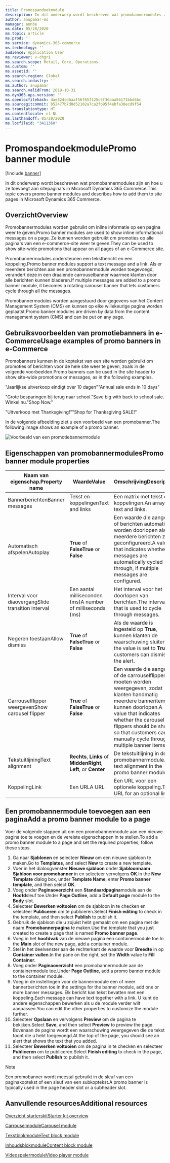 ```yaml
---
title: Promospandoekmodule
description: In dit onderwerp wordt beschreven wat promobannermodules zijn en hoe u ze toevoegt aan sitepagina's in Microsoft Dynamics 365 Commerce.
author: anupamar-ms
manager: annbe
ms.date: 05/28/2020
ms.topic: article
ms.prod: ''
ms.service: dynamics-365-commerce
ms.technology: ''
audience: Application User
ms.reviewer: v-chgri
ms.search.scope: Retail, Core, Operations
ms.custom: ''
ms.assetid: ''
ms.search.region: Global
ms.search.industry: ''
ms.author: anupamar
ms.search.validFrom: 2019-10-31
ms.dyn365.ops.version: ''
ms.openlocfilehash: dae824cdbaaf56f85f125c5f36aaa56171bbd6bc
ms.sourcegitcommit: b52477b7d0d52102a7ca2fb95f4ebfa30ecd9f54
ms.translationtype: HT
ms.contentlocale: nl-NL
ms.lasthandoff: 05/29/2020
ms.locfileid: "3411360"
---
```

# <a name="promo-banner-module"></a><span data-ttu-id="2ca16-103">Promospandoekmodule</span><span class="sxs-lookup"><span data-stu-id="2ca16-103">Promo banner module</span></span>

[!include [banner](includes/banner.md)]

<span data-ttu-id="2ca16-104">In dit onderwerp wordt beschreven wat promobannermodules zijn en hoe u ze toevoegt aan sitepagina's in Microsoft Dynamics 365 Commerce.</span><span class="sxs-lookup"><span data-stu-id="2ca16-104">This topic covers promo banner modules and describes how to add them to site pages in Microsoft Dynamics 365 Commerce.</span></span>

## <a name="overview"></a><span data-ttu-id="2ca16-105">Overzicht</span><span class="sxs-lookup"><span data-stu-id="2ca16-105">Overview</span></span>

<span data-ttu-id="2ca16-106">Promobannermodules worden gebruikt om inline informatie op een pagina weer te geven.</span><span class="sxs-lookup"><span data-stu-id="2ca16-106">Promo banner modules are used to show inline informational messages on a page.</span></span> <span data-ttu-id="2ca16-107">Ze kunnen worden gebruikt om promoties op alle pagina's van een e-commerce-site weer te geven.</span><span class="sxs-lookup"><span data-stu-id="2ca16-107">They can be used to show site-wide promotions that appear on all pages of an e-Commerce site.</span></span> 

<span data-ttu-id="2ca16-108">Promobannermodules ondersteunen een tekstbericht en een koppeling.</span><span class="sxs-lookup"><span data-stu-id="2ca16-108">Promo banner modules support a text message and a link.</span></span> <span data-ttu-id="2ca16-109">Als er meerdere berichten aan een promobannermodule worden toegevoegd, verandert deze in een draaiende carrouselbanner waarmee klanten door alle berichten kunnen bladeren.</span><span class="sxs-lookup"><span data-stu-id="2ca16-109">If multiple messages are added to a promo banner module, it becomes a rotating carousel banner that lets customers cycle through all the messages.</span></span> 

<span data-ttu-id="2ca16-110">Promobannermodules worden aangestuurd door gegevens van het Content Management System (CMS) en kunnen op elke willekeurige pagina worden geplaatst.</span><span class="sxs-lookup"><span data-stu-id="2ca16-110">Promo banner modules are driven by data from the content management system (CMS) and can be put on any page.</span></span>

## <a name="usage-examples-of-promo-banners-in-e-commerce"></a><span data-ttu-id="2ca16-111">Gebruiksvoorbeelden van promotiebanners in e-Commerce</span><span class="sxs-lookup"><span data-stu-id="2ca16-111">Usage examples of promo banners in e-Commerce</span></span>

<span data-ttu-id="2ca16-112">Promobanners kunnen in de koptekst van een site worden gebruikt om promoties of berichten voor de hele site weer te geven, zoals in de volgende voorbeelden.</span><span class="sxs-lookup"><span data-stu-id="2ca16-112">Promo banners can be used in the site header to show site-wide promotions or messages, as in the following examples.</span></span>

<span data-ttu-id="2ca16-113">"Jaarlijkse uitverkoop eindigt over 10 dagen"</span><span class="sxs-lookup"><span data-stu-id="2ca16-113">"Annual sale ends in 10 days"</span></span>

<span data-ttu-id="2ca16-114">"Grote besparingen bij terug naar school.</span><span class="sxs-lookup"><span data-stu-id="2ca16-114">"Save big with back to school sale.</span></span> <span data-ttu-id="2ca16-115">Winkel nu."</span><span class="sxs-lookup"><span data-stu-id="2ca16-115">Shop Now."</span></span>

<span data-ttu-id="2ca16-116">"Uitverkoop met Thanksgiving!"</span><span class="sxs-lookup"><span data-stu-id="2ca16-116">"Shop for Thanksgiving SALE!"</span></span> 

<span data-ttu-id="2ca16-117">In de volgende afbeelding ziet u een voorbeeld van een promobanner.</span><span class="sxs-lookup"><span data-stu-id="2ca16-117">The following image shows an example of a promo banner.</span></span>

![Voorbeeld van een promotiebannermodule](./media/ecommerce-Promobanner.PNG)

## <a name="promo-banner-module-properties"></a><span data-ttu-id="2ca16-119">Eigenschappen van promobannermodules</span><span class="sxs-lookup"><span data-stu-id="2ca16-119">Promo banner module properties</span></span>

| <span data-ttu-id="2ca16-120">Naam van eigenschap.</span><span class="sxs-lookup"><span data-stu-id="2ca16-120">Property name</span></span>             | <span data-ttu-id="2ca16-121">Waarde</span><span class="sxs-lookup"><span data-stu-id="2ca16-121">Value</span></span>                              | <span data-ttu-id="2ca16-122">Omschrijving</span><span class="sxs-lookup"><span data-stu-id="2ca16-122">Description</span></span> |
|---------------------------|------------------------------------|-------------|
| <span data-ttu-id="2ca16-123">Bannerberichten</span><span class="sxs-lookup"><span data-stu-id="2ca16-123">Banner messages</span></span>           | <span data-ttu-id="2ca16-124">Tekst en koppelingen</span><span class="sxs-lookup"><span data-stu-id="2ca16-124">Text and links</span></span>                     | <span data-ttu-id="2ca16-125">Een matrix met tekst en koppelingen.</span><span class="sxs-lookup"><span data-stu-id="2ca16-125">An array of text and links.</span></span> |
| <span data-ttu-id="2ca16-126">Automatisch afspelen</span><span class="sxs-lookup"><span data-stu-id="2ca16-126">Autoplay</span></span>                  | <span data-ttu-id="2ca16-127">**True** of **False**</span><span class="sxs-lookup"><span data-stu-id="2ca16-127">**True** or **False**</span></span>              | <span data-ttu-id="2ca16-128">Een waarde die aangeeft of berichten automatisch worden doorlopen als er meerdere berichten zijn geconfigureerd.</span><span class="sxs-lookup"><span data-stu-id="2ca16-128">A value that indicates whether messages are automatically cycled through, if multiple messages are configured.</span></span> |
| <span data-ttu-id="2ca16-129">Interval voor diaovergang</span><span class="sxs-lookup"><span data-stu-id="2ca16-129">Slide transition interval</span></span> | <span data-ttu-id="2ca16-130">Een aantal milliseconden (ms)</span><span class="sxs-lookup"><span data-stu-id="2ca16-130">A number of milliseconds (ms)</span></span>      | <span data-ttu-id="2ca16-131">Het interval voor het doorlopen van berichten.</span><span class="sxs-lookup"><span data-stu-id="2ca16-131">The interval that is used to cycle through messages.</span></span> |
| <span data-ttu-id="2ca16-132">Negeren toestaan</span><span class="sxs-lookup"><span data-stu-id="2ca16-132">Allow dismiss</span></span>             | <span data-ttu-id="2ca16-133">**True** of **False**</span><span class="sxs-lookup"><span data-stu-id="2ca16-133">**True** or **False**</span></span>              | <span data-ttu-id="2ca16-134">Als de waarde is ingesteld op **True**, kunnen klanten de waarschuwing sluiten.</span><span class="sxs-lookup"><span data-stu-id="2ca16-134">If the value is set to **True**, customers can dismiss the alert.</span></span> |
| <span data-ttu-id="2ca16-135">Carrouselflipper weergeven</span><span class="sxs-lookup"><span data-stu-id="2ca16-135">Show carousel flipper</span></span>     | <span data-ttu-id="2ca16-136">**True** of **False**</span><span class="sxs-lookup"><span data-stu-id="2ca16-136">**True** or **False**</span></span>              | <span data-ttu-id="2ca16-137">Een waarde die aangeeft of de carrouselflippers moeten worden weergegeven, zodat klanten handmatig meerdere banneritems kunnen doorlopen.</span><span class="sxs-lookup"><span data-stu-id="2ca16-137">A value that indicates whether the carousel flippers should be shown, so that customers can manually cycle through multiple banner items.</span></span> |
| <span data-ttu-id="2ca16-138">Tekstuitlijning</span><span class="sxs-lookup"><span data-stu-id="2ca16-138">Text alignment</span></span>            | <span data-ttu-id="2ca16-139">**Rechts**, **Links** of **Midden**</span><span class="sxs-lookup"><span data-stu-id="2ca16-139">**Right**, **Left**, or **Center**</span></span> | <span data-ttu-id="2ca16-140">De tekstuitlijning in de promobannermodule.</span><span class="sxs-lookup"><span data-stu-id="2ca16-140">The text alignment in the promo banner module.</span></span> |
| <span data-ttu-id="2ca16-141">Koppeling</span><span class="sxs-lookup"><span data-stu-id="2ca16-141">Link</span></span>                      | <span data-ttu-id="2ca16-142">Een URL</span><span class="sxs-lookup"><span data-stu-id="2ca16-142">A URL</span></span>                              | <span data-ttu-id="2ca16-143">Een URL voor een optionele koppeling.</span><span class="sxs-lookup"><span data-stu-id="2ca16-143">The URL for an optional link.</span></span> |

## <a name="add-a-promo-banner-module-to-a-page"></a><span data-ttu-id="2ca16-144">Een promobannermodule toevoegen aan een pagina</span><span class="sxs-lookup"><span data-stu-id="2ca16-144">Add a promo banner module to a page</span></span> 

<span data-ttu-id="2ca16-145">Voer de volgende stappen uit om een promobannermodule aan een nieuwe pagina toe te voegen en de vereiste eigenschappen in te stellen.</span><span class="sxs-lookup"><span data-stu-id="2ca16-145">To add a promo banner module to a page and set the required properties, follow these steps.</span></span>

1. <span data-ttu-id="2ca16-146">Ga naar **Sjablonen** en selecteer **Nieuw** om een nieuwe sjabloon te maken.</span><span class="sxs-lookup"><span data-stu-id="2ca16-146">Go to **Templates**, and select **New** to create a new template.</span></span>
1. <span data-ttu-id="2ca16-147">Voer in het dialoogvenster **Nieuwe sjabloon** onder **Sjabloonnaam** **Sjabloon voor promobanner** in en selecteer vervolgens **OK**.</span><span class="sxs-lookup"><span data-stu-id="2ca16-147">In the **New Template** dialog box, under **Template Name**, enter **Promo banner template**, and then select **OK**.</span></span>
1. <span data-ttu-id="2ca16-148">Voeg onder **Paginaoverzicht** een **Standaardpagina**module aan de **Hoofd**sleuf toe.</span><span class="sxs-lookup"><span data-stu-id="2ca16-148">Under **Page Outline**, add a **Default page** module to the **Body** slot.</span></span> 
1. <span data-ttu-id="2ca16-149">Selecteer **Bewerken voltooien** om de sjabloon in te checken en selecteer **Publiceren** om te publiceren.</span><span class="sxs-lookup"><span data-stu-id="2ca16-149">Select **Finish editing** to check in the template, and then select **Publish** to publish it.</span></span> 
1. <span data-ttu-id="2ca16-150">Gebruik de sjabloon die u zojuist hebt gemaakt om een pagina met de naam **Promobannerpagina** te maken.</span><span class="sxs-lookup"><span data-stu-id="2ca16-150">Use the template that you just created to create a page that is named **Promo banner page**.</span></span> 
1. <span data-ttu-id="2ca16-151">Voeg in het **hoofdvak** van de nieuwe pagina een containermodule toe.</span><span class="sxs-lookup"><span data-stu-id="2ca16-151">In the **Main** slot of the new page, add a container module.</span></span> 
1. <span data-ttu-id="2ca16-152">Stel in het deelvenster aan de rechterkant de waarde voor **Breedte** in op **Container vullen**.</span><span class="sxs-lookup"><span data-stu-id="2ca16-152">In the pane on the right, set the **Width** value to **Fill Container**.</span></span>
1. <span data-ttu-id="2ca16-153">Voeg onder **Paginaoverzicht** een promobannermodule aan de containermodule toe.</span><span class="sxs-lookup"><span data-stu-id="2ca16-153">Under **Page Outline**, add a promo banner module to the container module.</span></span>
1. <span data-ttu-id="2ca16-154">Voeg in de instellingen voor de bannermodule een of meer bannerberichten toe.</span><span class="sxs-lookup"><span data-stu-id="2ca16-154">In the settings for the banner module, add one or more banner messages.</span></span> <span data-ttu-id="2ca16-155">Elk bericht kan tekst bevatten met een koppeling.</span><span class="sxs-lookup"><span data-stu-id="2ca16-155">Each message can have text together with a link.</span></span> <span data-ttu-id="2ca16-156">U kunt de andere eigenschappen bewerken als u de module verder wilt aanpassen.</span><span class="sxs-lookup"><span data-stu-id="2ca16-156">You can edit the other properties to customize the module further.</span></span>
1. <span data-ttu-id="2ca16-157">Selecteer **Opslaan** en vervolgens **Preview** om de pagina te bekijken.</span><span class="sxs-lookup"><span data-stu-id="2ca16-157">Select **Save**, and then select **Preview** to preview the page.</span></span> <span data-ttu-id="2ca16-158">Bovenaan de pagina wordt een waarschuwing weergegeven die de tekst toont die u hebt toegevoegd.</span><span class="sxs-lookup"><span data-stu-id="2ca16-158">At the top of the page, you should see an alert that shows the text that you added.</span></span>
1. <span data-ttu-id="2ca16-159">Selecteer **Bewerken voltooien** om de pagina in te checken en selecteer **Publiceren** om te publiceren.</span><span class="sxs-lookup"><span data-stu-id="2ca16-159">Select **Finish editing** to check in the page, and then select **Publish** to publish it.</span></span>

> [!NOTE]
> <span data-ttu-id="2ca16-160">Een promobanner wordt meestal gebruikt in de sleuf van een paginakoptekst of een sleuf van een subkoptekst.</span><span class="sxs-lookup"><span data-stu-id="2ca16-160">A promo banner is typically used in the page header slot or a subheader slot.</span></span>


## <a name="additional-resources"></a><span data-ttu-id="2ca16-161">Aanvullende resources</span><span class="sxs-lookup"><span data-stu-id="2ca16-161">Additional resources</span></span>

[<span data-ttu-id="2ca16-162">Overzicht starterskit</span><span class="sxs-lookup"><span data-stu-id="2ca16-162">Starter kit overview</span></span>](starter-kit-overview.md)

[<span data-ttu-id="2ca16-163">Carrouselmodule</span><span class="sxs-lookup"><span data-stu-id="2ca16-163">Carousel module</span></span>](add-carousel.md)

[<span data-ttu-id="2ca16-164">Tekstblokmodule</span><span class="sxs-lookup"><span data-stu-id="2ca16-164">Text block module</span></span>](add-content-rich-block.md)

[<span data-ttu-id="2ca16-165">Inhoudsblokmodule</span><span class="sxs-lookup"><span data-stu-id="2ca16-165">Content block module</span></span>](add-hero-module.md)

[<span data-ttu-id="2ca16-166">Videospelermodule</span><span class="sxs-lookup"><span data-stu-id="2ca16-166">Video player module</span></span>](add-video-player.md)
